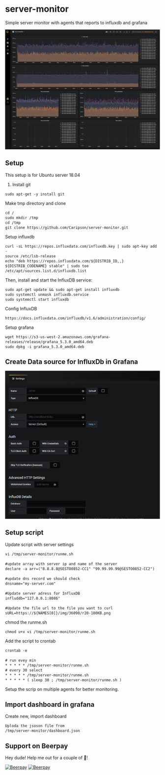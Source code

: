 # server-monitor

Simple server monitor with agents that reports to influxdb and grafana

![Screenshot](dashboard.png)


## Setup

This setup is for Ubuntu server 18.04


1. Install git

```
sudo apt-get -y install git

```

Make tmp directory and clone

```
cd /
sudo mkdir /tmp
cd /tmp
git clone https://github.com/Caripson/server-monitor.git
```

Setup influxdb

```
curl -sL https://repos.influxdata.com/influxdb.key | sudo apt-key add -
source /etc/lsb-release
echo "deb https://repos.influxdata.com/${DISTRIB_ID,,} ${DISTRIB_CODENAME} stable" | sudo tee /etc/apt/sources.list.d/influxdb.list

```

Then, install and start the InfluxDB service:

```
sudo apt-get update && sudo apt-get install influxdb
sudo systemctl unmask influxdb.service
sudo systemctl start influxdb
```

Config InfluxDB

```
https://docs.influxdata.com/influxdb/v1.6/administration/config/
```

Setup grafana

```
wget https://s3-us-west-2.amazonaws.com/grafana-releases/release/grafana_5.3.0_amd64.deb
sudo dpkg -i grafana_5.3.0_amd64.deb
```

## Create Data source for InfluxDb in Grafana

![Screenshot](influxdb-grafana.png)

## Setup script

Update script with server settings

```
vi /tmp/server-monitor/runme.sh

#update array with server ip and name of the server
declare -a arr=("8.8.8.8@SESTO0852-CC1" "99.99.99.99@SESTO0852-CC2")

#update dns record we should check
dnsname="my-server.com"

#Update server adress for InfluxDB
influddb="127.0.0.1:8086"

#Update the file url to the file you want to curl
sURL=https://${NAMES[0]}/img/36090/r20-100KB.png
```

chmod the runme.sh

```
chmod u+x vi /tmp/server-monitor/runme.sh

```

Add the script to crontab

```
crontab -e

# run evey min
* * * * * /tmp/server-monitor/runme.sh
# every 30 select
* * * * * /tmp/server-monitor/runme.sh
* * * * * ( sleep 30 ; /tmp/server-monitor/runme.sh )
```
Setup the scrip on multiple agents for better monitoring.

## Import dashboard in grafana

Create new, import dashboard

```
Uploda the jsoson file from
/tmp/server-monitor/dashboard.json
```

## Support on Beerpay
Hey dude! Help me out for a couple of :beers:!

[![Beerpay](https://beerpay.io/Caripson/server-monitor/badge.svg?style=beer-square)](https://beerpay.io/Caripson/server-monitor)  [![Beerpay](https://beerpay.io/Caripson/server-monitor/make-wish.svg?style=flat-square)](https://beerpay.io/Caripson/server-monitor?focus=wish)